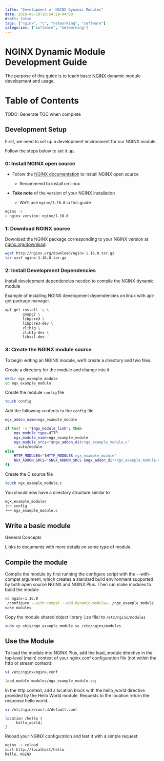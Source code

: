 ```yaml
---
title: "Development of NGINX Dynamic Modules"
date: 2018-06-19T16:54:29-04:00
draft: false
tags: ["nginx", "c", "networking", "software"]
categories: ["software", "networking"]
---
```


# NGINX Dynamic Module Development Guide

The purpose of this guide is to teach basic [NGINX](https://www.nginx.com/) dynamic module development and usage.

# Table of Contents
TODO: Generate TOC when complete

## Development Setup

First, we need to set up a development environment for our NGINX module. 

Follow the steps below to set it up.

### 0: Install NGINX open source

- Follow the [NGINX documentation](https://docs.nginx.com/nginx/admin-guide/installing-nginx/installing-nginx-open-source/) 
to install NGINX open source
    - Recommend to install on linux

- **Take note** of the version of your NGINX installation
    - We'll use `nginx/1.16.0` in this guide

```bash
nginx -v
> nginx version: nginx/1.16.0
```

### 1: Download NGINX source

Download the NGINX package corresponding to your NGINX version at [nginx.org/download](nginx.org/download).

```bash
wget http://nginx.org/download/nginx-1.16.0.tar.gz
tar xzvf nginx-1.16.0.tar.gz
```

### 2: Install Development Dependencies

Install development dependencies needed to compile the NGINX dynamic module

Example of installing NGINX development dependencies on linux with apt-get package manager.
```bash
apt-get install -y \
        gnupg2 \
        libpcre3 \
        libpcre3-dev \
        zlib1g \
        zlib1g-dev \
        libssl-dev
```

### 3: Create the NGINX module source

To begin writing an NGINX module, we'll create a directory and two files.

Create a directory for the module and change into it
```bash
mkdir ngx_example_module
cd ngx_example_module
```

Create the module `config` file
```bash
touch config
```

Add the following contents to the `config` file
```bash
ngx_addon_name=ngx_example_module

if test -n "$ngx_module_link"; then
    ngx_module_type=HTTP
    ngx_module_name=ngx_example_module
    ngx_module_srcs="$ngx_addon_dir/ngx_example_module.c"
    . auto/module
else
    HTTP_MODULES="$HTTP_MODULES ngx_example_module"
    NGX_ADDON_SRCS="$NGX_ADDON_SRCS $ngx_addon_dir/ngx_example_module.c"
fi
```

Create the C source file
```bash
touch ngx_example_module.c
```

You should now have a directory structure similar to
```bash
ngx_example_module/
├── config
└── ngx_example_module.c
```

## Write a basic module

General Concepts

Links to documents with more details on some type of module.

## Compile the module

Compile the module by first running the configure script with the --with-compat argument, which creates a standard 
build environment supported by both open source NGINX and NGINX Plus. Then run make modules to build the module
```bash
cd nginx-1.16.0
./configure --with-compat --add-dynamic-module=../ngx_example_module
make modules
```

Copy the module shared object library (.so file) to `/etc/nginx/modules`
```bash
sudo cp objs/ngx_example_module.so /etc/nginx/modules
```

## Use the Module
To load the module into NGINX Plus, add the load_module directive in the top‑level (main) context of your nginx.conf 
configuration file (not within the http or stream context):

```bash
vi /etc/nginx/nginx.conf
```

```bash
load_module modules/ngx_example_module.so;
```

In the http context, add a location block with the hello_world directive provided by the Hello World module. 
Requests to the location return the response hello world.

```bash
vi /etc/nginx/conf.d/default.conf
```

```text
location /hello {
     hello_world;
}
```

Reload your NGINX configuration and test it with a simple request:
```bash
nginx -s reload
curl http://localhost/hello
hello, NGINX
```

